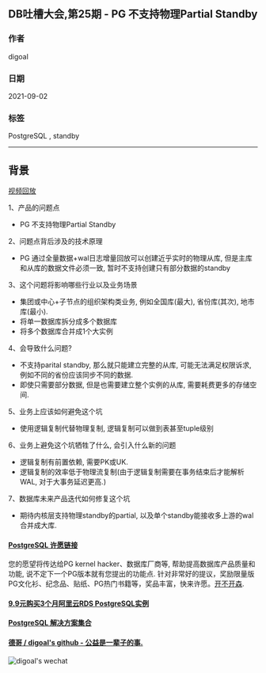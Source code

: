 ## DB吐槽大会,第25期 - PG 不支持物理Partial Standby  
  
### 作者  
digoal  
  
### 日期  
2021-09-02  
  
### 标签  
PostgreSQL , standby   
  
----  
  
## 背景  
[视频回放]()  
  
1、产品的问题点  
- PG 不支持物理Partial Standby  
  
2、问题点背后涉及的技术原理  
- PG 通过全量数据+wal日志增量回放可以创建近乎实时的物理从库, 但是主库和从库的数据文件必须一致, 暂时不支持创建只有部分数据的standby    
  
3、这个问题将影响哪些行业以及业务场景  
- 集团或中心+子节点的组织架构类业务, 例如全国库(最大), 省份库(其次), 地市库(最小).   
- 将单一数据库拆分成多个数据库  
- 将多个数据库合并成1个大实例  
  
4、会导致什么问题?  
- 不支持parital standby, 那么就只能建立完整的从库, 可能无法满足权限诉求, 例如不同的省份应该同步不同的数据.   
- 即使只需要部分数据, 但是也需要建立整个实例的从库, 需要耗费更多的存储空间.   
  
5、业务上应该如何避免这个坑  
- 使用逻辑复制代替物理复制, 逻辑复制可以做到表甚至tuple级别  
  
6、业务上避免这个坑牺牲了什么, 会引入什么新的问题  
- 逻辑复制有前置依赖, 需要PK或UK.  
- 逻辑复制的效率低于物理流复制(由于逻辑复制需要在事务结束后才能解析WAL, 对于大事务延迟更高.)  
  
7、数据库未来产品迭代如何修复这个坑  
- 期待内核层支持物理standby的partial, 以及单个standby能接收多上游的wal合并成大库.    
    
  
#### [PostgreSQL 许愿链接](https://github.com/digoal/blog/issues/76 "269ac3d1c492e938c0191101c7238216")
您的愿望将传达给PG kernel hacker、数据库厂商等, 帮助提高数据库产品质量和功能, 说不定下一个PG版本就有您提出的功能点. 针对非常好的提议，奖励限量版PG文化衫、纪念品、贴纸、PG热门书籍等，奖品丰富，快来许愿。[开不开森](https://github.com/digoal/blog/issues/76 "269ac3d1c492e938c0191101c7238216").  
  
  
#### [9.9元购买3个月阿里云RDS PostgreSQL实例](https://www.aliyun.com/database/postgresqlactivity "57258f76c37864c6e6d23383d05714ea")
  
  
#### [PostgreSQL 解决方案集合](https://yq.aliyun.com/topic/118 "40cff096e9ed7122c512b35d8561d9c8")
  
  
#### [德哥 / digoal's github - 公益是一辈子的事.](https://github.com/digoal/blog/blob/master/README.md "22709685feb7cab07d30f30387f0a9ae")
  
  
![digoal's wechat](../pic/digoal_weixin.jpg "f7ad92eeba24523fd47a6e1a0e691b59")
  
